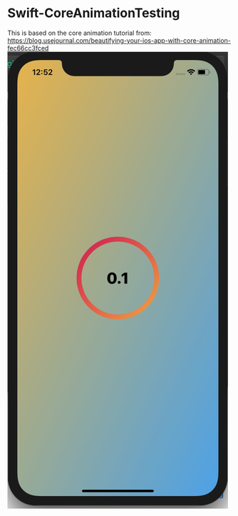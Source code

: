 # Swift-CoreAnimationTesting

This is based on the core animation tutorial from: https://blog.usejournal.com/beautifying-your-ios-app-with-core-animation-fec66cc3fced
![Example Photo of Animation](example.jpg?raw=true "Example")
